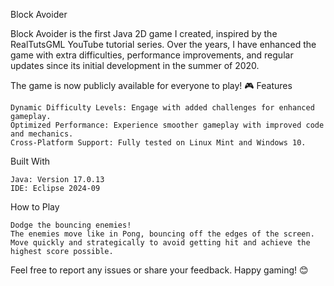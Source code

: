 Block Avoider

Block Avoider is the first Java 2D game I created, inspired by the RealTutsGML YouTube tutorial series. Over the years, I have enhanced the game with extra difficulties, performance improvements, and regular updates since its initial development in the summer of 2020.

The game is now publicly available for everyone to play! 🎮
Features

    Dynamic Difficulty Levels: Engage with added challenges for enhanced gameplay.
    Optimized Performance: Experience smoother gameplay with improved code and mechanics.
    Cross-Platform Support: Fully tested on Linux Mint and Windows 10.

Built With

    Java: Version 17.0.13
    IDE: Eclipse 2024-09

How to Play

	Dodge the bouncing enemies!
	The enemies move like in Pong, bouncing off the edges of the screen. 
	Move quickly and strategically to avoid getting hit and achieve the highest score possible.

Feel free to report any issues or share your feedback.
Happy gaming! 😊